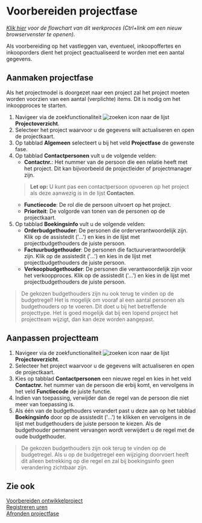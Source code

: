 # Voorbereiden projectfase

*[Klik hier](https://cegeka-dsabestpracticeprocessen.mavimcloud.com//Portal/code?id=1a2&view=Chart&maximize=true) voor de flowchart van dit werkproces (Ctrl+link om een nieuw browservenster te openen).*

Als voorbereiding op het vastleggen van, eventueel, inkoopoffertes en inkooporders dient het project geactualiseerd te worden met een aantal gegevens. 

## Aanmaken projectfase

Als het projectmodel is doorgezet naar een project zal het project moeten worden voorzien van een aantal (verplichte) items. Dit is nodig om het inkoopproces te starten. 

 1. Navigeer via de zoekfunctionaliteit ![zoeken icon](/assets/images/zoeken.png "zoeken icon") naar de lijst **Projectoverzicht**. 
 2. Selecteer het project waarvoor u de gegevens wilt actualiseren en open de projectkaart.
 3. Op tabblad **Algemeen** selecteert u bij het veld **Projectfase** de gewenste fase. 
 4. Op tabblad **Contactpersonen** vult u de volgende velden:
 	* **Contactnr.**: Het nummer van de persoon die een relatie heeft met het project. Dit kan bijvoorbeeld de projectleider of projectmanager zijn.  
	>**Let op:** U kunt pas een contactpersoon opvoeren op het project als deze aanwezig is in de lijst **Contacten**.
  	*  **Functiecode**: De rol die de persoon uitvoert op het project. 
 	* **Prioriteit**: De volgorde van tonen van de personen op de projectkaart.
 5. Op tabblad **Boekingsinfo** vult u de volgende velden:
 	* **Orderbudgethouder**: De personen die orderverantwoordelijk zijn. Klik op de assistedit ('...') en kies in de lijst met projectbudgethouders de juiste persoon. 
 	* **Factuurbudgethouder**: De personen die factuurverantwoordelijk zijn. Klik op de assistedit ('...') en kies in de lijst met projectbudgethouders de juiste persoon.
	* **Verkoopbudgethouder**: De personen die verantwoordelijk zijn voor het verkoopproces. Klik op de assistedit ('...') en kies in de lijst met projectbudgethouders de juiste persoon.
>De gekozen budgethouders zijn nu ook terug te vinden op de budgetregel! Het is mogelijk om vooraf al een aantal personen als budgethouders op te voeren. Dit doet u bij het betreffende projecttype.
Het is goed mogelijk dat bij een lopend project het projectteam wijzigt, dan kan deze worden aangepast.

## Aanpassen projectteam

 1. Navigeer via de zoekfunctionaliteit ![zoeken icon](/assets/images/zoeken.png "zoeken icon") naar de lijst **Projectoverzicht**. 
 2. Selecteer het project waarvoor u de gegevens wilt actualiseren en open de projectkaart.
 3. Kies op tabblad **Contactpersonen** een nieuwe regel en kies in het veld **Contactnr.** het nummer van de persoon die erbij komt, en vervolgens in het veld **Functiecode** de juiste functie.
 4. Indien van toepassing, verwijder dan de regel van de persoon die niet meer van toepassing is.
 5. Als één van de budgethouders verandert past u deze aan op het tabblad **Boekingsinfo** door op de assistedit ('...') te klikken en vervolgens in de lijst met budgethouders de juiste persoon te kiezen. Als de budgethouder permanent vervangen wordt verwijdert u de regel met de oude budgethouder. 
>De gekozen budgethouders zijn ook terug te vinden op de budgetregel. Als u op de budgetregel een wijziging doorvoert heeft dit alleen betrekking op die regel en zal bij boekingsinfo geen verandering zichtbaar zijn.

## Zie ook

[Voorbereiden ontwikkelproject](../voorbereiden-ontwikkelproject/)  
[Registreren uren](../registreren-uren/)  
[Afronden projectfase](../afronden-projectfase/)  
